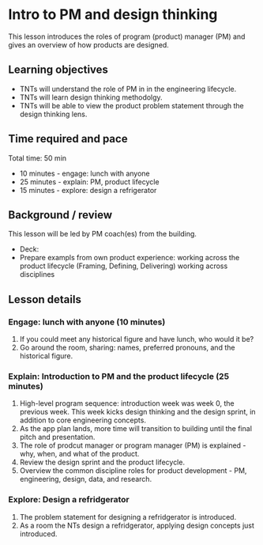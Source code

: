 # Intro to PM and design thinking
This lesson introduces the roles of program (product) manager (PM) and gives an overview of how products are designed. 

## Learning objectives
* TNTs will understand the role of PM in in the engineering lifecycle.
* TNTs will learn design thinking methodolgy.
* TNTs will be able to view the product problem statement through the design thinking lens. 

## Time required and pace
Total time: 50 min
* 10 minutes - engage: lunch with anyone
* 25 minutes - explain: PM, product lifecycle
* 15 minutes - explore: design a refrigerator

## Background / review
This lesson will be led by PM coach(es) from the building.
* Deck: 
* Prepare exampls from own product experience: working across the product lifecycle (Framing, Defining, Delivering) working across disciplines

## Lesson details
### Engage: lunch with anyone (10 minutes)
1. If you could meet any historical figure and have lunch, who would it be?
2. Go around the room, sharing: names, preferred pronouns, and the historical figure.

### Explain: Introduction to PM and the product lifecycle (25 minutes)
1. High-level program sequence: introduction week was week 0, the previous week. This week kicks design thinking and the design sprint, in addition to core engineering concepts.
2. As the app plan lands, more time will transition to building until the final pitch and presentation.
3. The role of prodcut manager or program manager (PM) is explained - why, when, and what of the product.
4. Review the design sprint and the product lifecycle.
5. Overview the common discipline roles for product development - PM, engineering, design, data, and research.

### Explore: Design a refridgerator
1. The problem statement for designing a refridgerator is introduced.
2. As a room the NTs design a refridgerator, applying design concepts just introduced.

